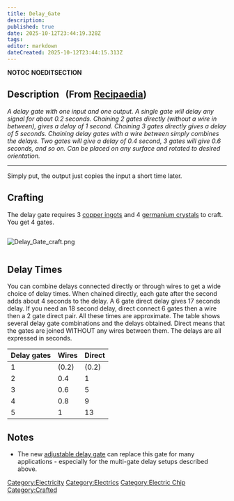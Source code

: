 ```yaml
---
title: Delay_Gate
description: 
published: true
date: 2025-10-12T23:44:19.328Z
tags: 
editor: markdown
dateCreated: 2025-10-12T23:44:15.313Z
---
```


__NOTOC__ __NOEDITSECTION__

## Description   (From [Recipaedia](.. "wikilink"))

*A delay gate with one input and one output. A single gate will delay
any signal for about 0.2 seconds. Chaining 2 gates directly (without a
wire in between), gives a delay of 1 second. Chaining 3 gates directly
gives a delay of 5 seconds. Chaining delay gates with a wire between
simply combines the delays. Two gates will give a delay of 0.4 second, 3
gates will give 0.6 seconds, and so on. Can be placed on any surface and
rotated to desired orientation.*

__________________________________

Simply put, the output just copies the input a short time later.

## Crafting

The delay gate requires 3 [copper ingots](Copper_Ingot "wikilink") and 4
[germanium crystals](Germanium_Crystal "wikilink") to craft. You get 4
gates.

<div style="overflow:hidden">

![Delay_Gate_craft.png](Delay_Gate_craft.png "Delay_Gate_craft.png")

</div>

## Delay Times

You can combine delays connected directly or through wires to get a wide
choice of delay times. When chained directly, each gate after the second
adds about 4 seconds to the delay. A 6 gate direct delay gives 17
seconds delay. If you need an 18 second delay, direct connect 6 gates
then a wire then a 2 gate direct pair. All these times are approximate.
The table shows several delay gate combinations and the delays obtained.
Direct means that the gates are joined WITHOUT any wires between them.
The delays are all expressed in seconds.

| Delay gates | Wires | Direct |
| ----------- | ----- | ------ |
| 1           | (0.2) | (0.2)  |
| 2           | 0.4   | 1      |
| 3           | 0.6   | 5      |
| 4           | 0.8   | 9      |
| 5           | 1     | 13     |

## Notes

  - The new [adjustable delay gate](Adjustable_Delay_Gate.md "wikilink")
    can replace this gate for many applications - especially for the
    multi-gate delay setups described above.

[Category:Electricity](Category:Electricity "wikilink")
[Category:Electrics](Category:Electrics "wikilink") [Category:Electric
Chip](Category:Electric_Chip "wikilink")
[Category:Crafted](Category:Crafted "wikilink")